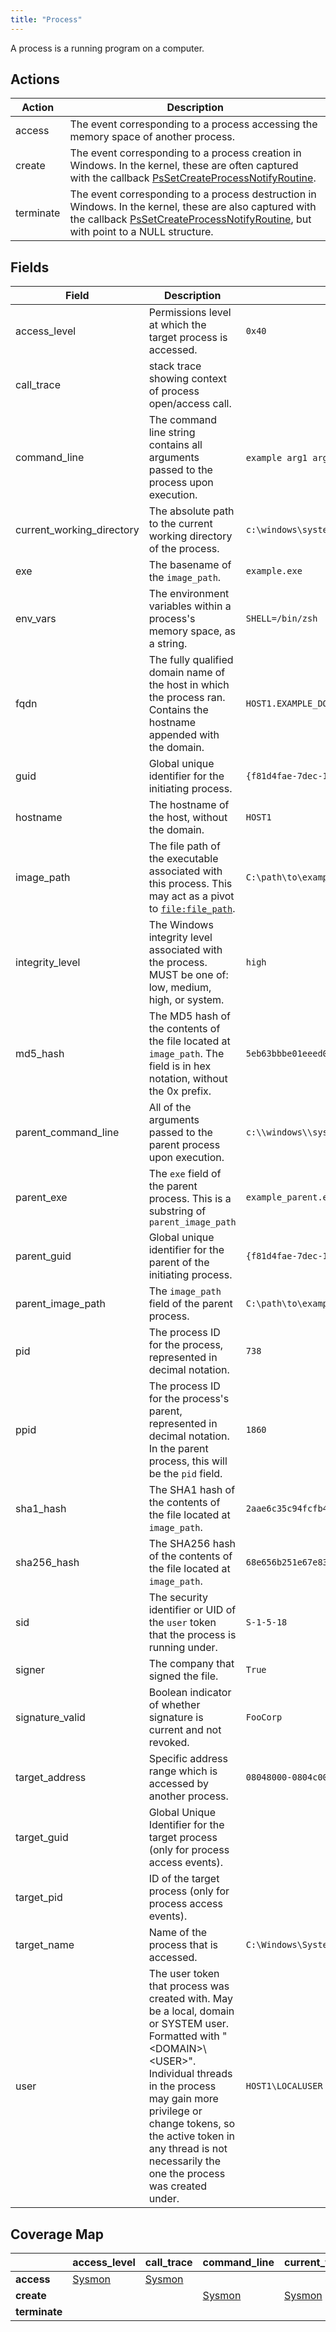 ```yaml
---
title: "Process"
---
```


A process is a running program on a computer.

## Actions

|Action|Description|
|---|---|
|access|The event corresponding to a process accessing the memory space of another process.
|create|The event corresponding to a process creation in Windows. In the kernel, these are often captured with the callback [PsSetCreateProcessNotifyRoutine](https://msdn.microsoft.com/en-us/library/windows/hardware/ff559951%28v=vs.85%29.aspx).|
|terminate|The event corresponding to a process destruction in Windows. In the kernel, these are also captured with the callback [PsSetCreateProcessNotifyRoutine](https://msdn.microsoft.com/en-us/library/windows/hardware/ff559951%28v=vs.85%29.aspx), but with point to a NULL structure.|

## Fields

|Field|Description|Example|
|---|---|---|
|access_level|Permissions level at which the target process is accessed.|`0x40`|
|call_trace|stack trace showing context of process open/access call.||
|command_line|The command line string contains all arguments passed to the process upon execution.|`example arg1 arg2`, `example.exe`, `C:\path\example.exe /flag1`|
|current_working_directory|The absolute path to the current working directory of the process.|`c:\windows\system32\`|
|exe|The basename of the `image_path`.|`example.exe`|
|env_vars|The environment variables within a process's memory space, as a string.|`SHELL=/bin/zsh`|
|fqdn|The fully qualified domain name of the host in which the process ran. Contains the hostname appended with the domain.|`HOST1.EXAMPLE_DOMAIN.COM`|
|guid|Global unique identifier for the initiating process.|`{f81d4fae-7dec-11d0-a765-00a0c91e6bf6}`|
|hostname|The hostname of the host, without the domain.|`HOST1`|
|image_path|The file path of the executable associated with this process. This may act as a pivot to [`file:file_path`](https://car.mitre.org/wiki/Data_Model/file#file_path).|`C:\path\to\example.exe`|
|integrity_level|The Windows integrity level associated with the process. MUST be one of: low, medium, high, or system.|`high`|
|md5_hash|The MD5 hash of the contents of the file located at `image_path`. The field is in hex notation, without the 0x prefix.|`5eb63bbbe01eeed093cb22bb8f5acdc3`|
|parent_command_line|All of the arguments passed to the parent process upon execution.|`c:\\windows\\system32\\dism.exe foo.xml`|
|parent_exe|The `exe` field of the parent process. This is a substring of `parent_image_path`|`example_parent.exe`|
|parent_guid|Global unique identifier for the parent of the initiating process.|`{f81d4fae-7dec-11d0-a765-00a0c91e6bf6}`|
|parent_image_path|The `image_path` field of the parent process.|`C:\path\to\example_parent.exe`|
|pid|The process ID for the process, represented in decimal notation.|`738`|
|ppid|The process ID for the process's parent, represented in decimal notation. In the parent process, this will be the `pid` field.|`1860`|
|sha1_hash|The SHA1 hash of the contents of the file located at `image_path`.|`2aae6c35c94fcfb415dbe95f408b9ce91ee846ed`|
|sha256_hash|The SHA256 hash of the contents of the file located at `image_path`.|`68e656b251e67e8358bef8483ab0d51c6619f3e7a1a9f0e75838d41ff368f728`|
|sid|The security identifier or UID of the `user` token that the process is running under.|`S-1-5-18`|
|signer|The company that signed the file.|`True`|
|signature_valid|Boolean indicator of whether signature is current and not revoked.|`FooCorp`|
|target_address|Specific address range which is accessed by another process.|`08048000-0804c000`|
|target_guid|Global Unique Identifier for the target process (only for process access events).||
|target_pid|ID of the target process (only for process access events).||
|target_name|Name of the process that is accessed.|`C:\Windows\System32\winlogon.exe`|
|user|The user token that process was created with. May be a local, domain or SYSTEM user. Formatted with "\<DOMAIN>\\\<USER>". Individual threads in the process may gain more privilege or change tokens, so the active token in any thread is not necessarily the one the process was created under.|`HOST1\LOCALUSER`|

## Coverage Map

| | **access_level** | **call_trace** | **command_line** | **current_working_directory** | **exe** | **env_vars** | **fqdn** | **guid** | **hostname** | **image_path** | **integrity_level** | **md5_hash** | **parent_command_line** | **parent_exe** | **parent_guid** | **parent_image_path** | **pid** | **ppid** | **sha1_hash** | **sha256_hash** | **sid** | **signer** | **signature_valid** | **target_address** | **target_guid** | **target_pid** | **target_name** | **user** |
|---|---|---|---|---|---|---|---|---|---|---|---|---|---|---|---|---|---|---|---|---|---|---|---|---|---|---|---|---|
| **access** | [Sysmon](../sensors/sysmon_13) | [Sysmon](../sensors/sysmon_13) | | | | | [Sysmon](../sensors/sysmon_13) | [Sysmon](../sensors/sysmon_13) | | [Sysmon](../sensors/sysmon_13) | | | | | | | [Sysmon](../sensors/sysmon_13) | | | | [Sysmon](../sensors/sysmon_13) | | | | [Sysmon](../sensors/sysmon_13) | [Sysmon](../sensors/sysmon_13) | [Sysmon](../sensors/sysmon_13) | |
**create** | | | [Sysmon](../sensors/sysmon_13) | [Sysmon](../sensors/sysmon_13) | | | [Sysmon](../sensors/sysmon_13) | | | [Sysmon](../sensors/sysmon_13) | [Sysmon](../sensors/sysmon_13) | | [Sysmon](../sensors/sysmon_13) | | [Sysmon](../sensors/sysmon_13) | [Sysmon](../sensors/sysmon_13) | [Sysmon](../sensors/sysmon_13) | [Sysmon](../sensors/sysmon_13) | | [Sysmon](../sensors/sysmon_13) | [Sysmon](../sensors/sysmon_13) | | | | | | | |
| **terminate** | | | | | | | | | | | | | | | | | | | | | | | | | | | |
